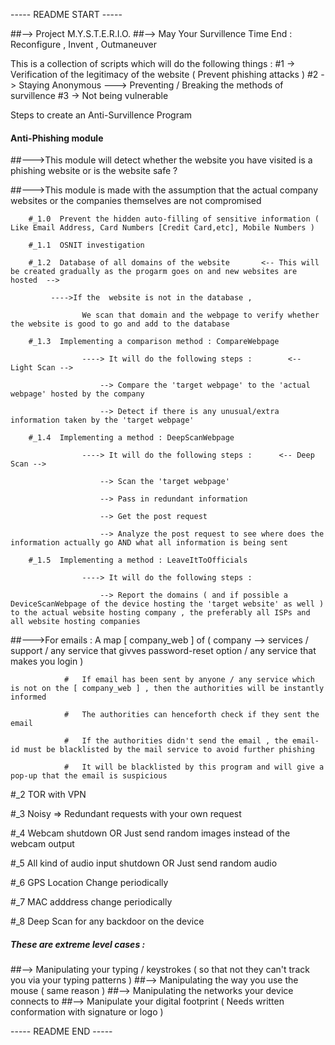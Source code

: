 ----- README START -----


##--> Project M.Y.S.T.E.R.I.O.
##--> May Your Survillence Time End : Reconfigure , Invent , Outmaneuver

This is a collection of scripts which will do the following things :
    #1  -> Verification of the legitimacy of the website ( Prevent phishing attacks )
    #2  -> Staying Anonymous
            ---> Preventing / Breaking the methods of survillence
    #3  -> Not being vulnerable

Steps to create an Anti-Survillence Program

####  Anti-Phishing module

##--->This module will detect whether the website you have visited is a phishing website or is the website safe ?

##--->This module is made with the assumption that the actual company websites or the companies themselves are not compromised

        #_1.0  Prevent the hidden auto-filling of sensitive information ( Like Email Address, Card Numbers [Credit Card,etc], Mobile Numbers )

        #_1.1  OSNIT investigation

        #_1.2  Database of all domains of the website       <-- This will be created gradually as the progarm goes on and new websites are hosted  -->

             ---->If the  website is not in the database , 

                    We scan that domain and the webpage to verify whether the website is good to go and add to the database

        #_1.3  Implementing a comparison method : CompareWebpage

                    ----> It will do the following steps :        <-- Light Scan -->

                        --> Compare the 'target webpage' to the 'actual webpage' hosted by the company

                        --> Detect if there is any unusual/extra information taken by the 'target webpage'

        #_1.4  Implementing a method : DeepScanWebpage

                    ----> It will do the following steps :      <-- Deep Scan -->

                        --> Scan the 'target webpage' 

                        --> Pass in redundant information

                        --> Get the post request

                        --> Analyze the post request to see where does the information actually go AND what all information is being sent

        #_1.5  Implementing a method : LeaveItToOfficials
        
                    ----> It will do the following steps :

                        --> Report the domains ( and if possible a DeviceScanWebpage of the device hosting the 'target website' as well ) to the actual website hosting company , the preferably all ISPs and all website hosting companies

##--->For emails : A map [ company_web ] of ( company --> services / support  / any service that givves password-reset option / any service that makes you login )

                #   If email has been sent by anyone / any service which is not on the [ company_web ] , then the authorities will be instantly informed

                #   The authorities can henceforth check if they sent the email

                #   If the authorities didn't send the email , the email-id must be blacklisted by the mail service to avoid further phishing

                #   It will be blacklisted by this program and will give a pop-up that the email is suspicious
                

#_2  TOR with VPN

#_3  Noisy => Redundant requests with your own request

#_4  Webcam shutdown OR Just send random images instead of the webcam output

#_5  All kind of audio input shutdown OR Just send random audio

#_6  GPS Location Change periodically

#_7  MAC adddress change periodically

#_8  Deep Scan for any backdoor on the device

#####   These are extreme level cases :   #####
##--> Manipulating your typing / keystrokes ( so that not they can't track you via your typing patterns )
##--> Manipulating the way you use the mouse ( same reason )
##--> Manipulating the networks your device connects to
##--> Manipulate your digital footprint ( Needs written conformation with signature or logo )


----- README END -----